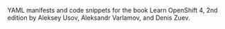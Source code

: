 YAML manifests and code snippets for the book Learn OpenShift 4, 2nd edition by Aleksey Usov, Aleksandr Varlamov, and Denis Zuev.
